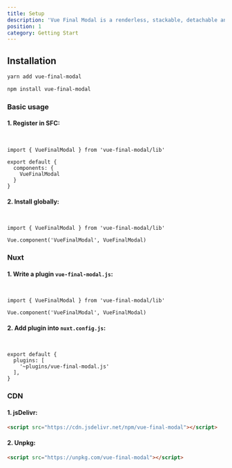 ```yaml
---
title: Setup
description: 'Vue Final Modal is a renderless, stackable, detachable and lightweight modal component.'
position: 1
category: Getting Start
---
```


## Installation

<code-group>
  <code-block label="Yarn" active>

```bash
yarn add vue-final-modal
```

  </code-block>
  <code-block label="NPM">

```bash
npm install vue-final-modal
```

  </code-block>
</code-group>

### Basic usage

#### 1. Register in SFC:

```js[vue]


import { VueFinalModal } from 'vue-final-modal/lib'

export default {
  components: {
    VueFinalModal
  }
}
```

#### 2. Install globally:

```js[main.js]


import { VueFinalModal } from 'vue-final-modal/lib'

Vue.component('VueFinalModal', VueFinalModal)
```

### Nuxt

#### 1. Write a plugin `vue-final-modal.js`:

```js[vue-final-modal.js]


import { VueFinalModal } from 'vue-final-modal/lib'

Vue.component('VueFinalModal', VueFinalModal)
```

#### 2. Add plugin into `nuxt.config.js`:

```js[nuxt.config.js]


export default {
  plugins: [
    '~plugins/vue-final-modal.js'
  ],
}
```



### CDN

#### 1. jsDelivr:

```html
<script src="https://cdn.jsdelivr.net/npm/vue-final-modal"></script>
```

#### 2. Unpkg:

```html
<script src="https://unpkg.com/vue-final-modal"></script>
```
